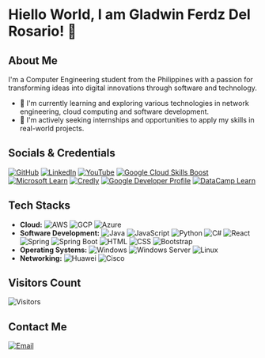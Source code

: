 # Hiello World, I am Gladwin Ferdz Del Rosario! 👋

## About Me

I'm a Computer Engineering student from the Philippines with a passion for transforming ideas into digital innovations through software and technology.

- 🌱 I'm currently learning and exploring various technologies in network engineering, cloud computing and software development.
- 💼 I'm actively seeking internships and opportunities to apply my skills in real-world projects.

## Socials & Credentials

[![GitHub](https://img.shields.io/badge/-GitHub-black?style=for-the-badge&logo=github)](https://github.com/gfdelrosario12)
[![LinkedIn](https://img.shields.io/badge/-LinkedIn-blue?style=for-the-badge&logo=linkedin)](https://www.linkedin.com/in/gladwindr/)
[![YouTube](https://img.shields.io/badge/-YouTube-red?style=for-the-badge&logo=youtube)](https://youtube.com/@gladwindelrosario4255?si=wJhsK0L7ztccEaVH)
[![Google Cloud Skills Boost](https://img.shields.io/badge/-Google%20Cloud%20Skills%20Boost-yellow?style=for-the-badge&logo=google-cloud)](https://www.cloudskillsboost.google/public_profiles/1efc5a8d-20be-4d6c-97b5-78dc7bf36fb1)
[![Microsoft Learn](https://img.shields.io/badge/-Microsoft%20Learn-blue?style=for-the-badge&logo=microsoft)](https://learn.microsoft.com/en-us/users/gladwindelrosario-3313/)
[![Credly](https://img.shields.io/badge/-Credly-blue?style=for-the-badge&logo=credly)](https://www.credly.com/users/gladwin-ferdz-del-rosario)
[![Google Developer Profile](https://img.shields.io/badge/-Google%20Developer%20Profile-green?style=for-the-badge&logo=google)](https://g.dev/GladwinDelRosario)
[![DataCamp Learn](https://img.shields.io/badge/-DataCamp-blue?style=for-the-badge&logo=datacamp)](https://www.datacamp.com/portfolio/gladelrosario12)

## Tech Stacks

- **Cloud:** ![AWS](https://img.shields.io/badge/AWS-232F3E?style=for-the-badge&logo=amazon-aws&logoColor=white) ![GCP](https://img.shields.io/badge/GCP-4285F4?style=for-the-badge&logo=google-cloud&logoColor=white) ![Azure](https://img.shields.io/badge/Azure-0078D4?style=for-the-badge&logo=microsoft-azure&logoColor=white)
- **Software Development:** ![Java](https://img.shields.io/badge/Java-007396?style=for-the-badge&logo=java&logoColor=white) ![JavaScript](https://img.shields.io/badge/JavaScript-F7DF1E?style=for-the-badge&logo=javascript&logoColor=white) ![Python](https://img.shields.io/badge/Python-3776AB?style=for-the-badge&logo=python&logoColor=white) ![C#](https://img.shields.io/badge/C%23-239120?style=for-the-badge&logo=c-sharp&logoColor=white) ![React](https://img.shields.io/badge/React-61DAFB?style=for-the-badge&logo=react&logoColor=white) ![Spring](https://img.shields.io/badge/Spring-6DB33F?style=for-the-badge&logo=spring&logoColor=white) ![Spring Boot](https://img.shields.io/badge/Spring%20Boot-6DB33F?style=for-the-badge&logo=spring-boot&logoColor=white) ![HTML](https://img.shields.io/badge/HTML5-E34F26?style=for-the-badge&logo=html5&logoColor=white) ![CSS](https://img.shields.io/badge/CSS-1572B6?style=for-the-badge&logo=css3&logoColor=white) ![Bootstrap](https://img.shields.io/badge/Bootstrap-563D7C?style=for-the-badge&logo=bootstrap&logoColor=white)
- **Operating Systems:** ![Windows](https://img.shields.io/badge/Windows-0078D6?style=for-the-badge&logo=windows&logoColor=white) ![Windows Server](https://img.shields.io/badge/Windows%20Server-0078D6?style=for-the-badge&logo=windows&logoColor=white) ![Linux](https://img.shields.io/badge/Linux-FCC624?style=for-the-badge&logo=linux&logoColor=white)
- **Networking:** ![Huawei](https://img.shields.io/badge/Huawei-FF0000?style=for-the-badge&logo=huawei&logoColor=white) ![Cisco](https://img.shields.io/badge/Cisco-1BA0D7?style=for-the-badge&logo=cisco&logoColor=white)

## Visitors Count

![Visitors](https://visitor-badge.laobi.icu/badge?page_id=gfdelrosario12.gfdelrosario12)

## Contact Me

[![Email](https://img.shields.io/badge/Email-gladwinferdzhome%40gmail.com-%23D14836?style=for-the-badge&logo=gmail&logoColor=white)](mailto:gladwinferdzhome@gmail.com)
